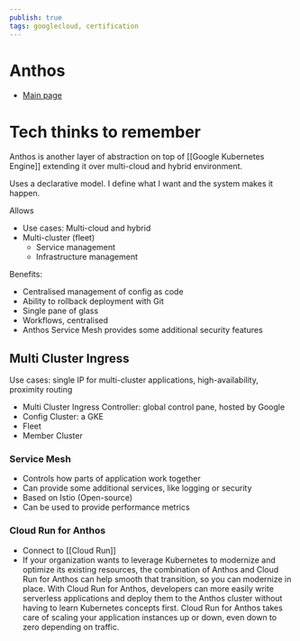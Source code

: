 ```yaml
---
publish: true
tags: googlecloud, certification
---
```


# Anthos
- [Main page](https://cloud.google.com/anthos)


# Tech thinks to remember
Anthos is another layer of abstraction on top of [[Google Kubernetes Engine]] extending it over multi-cloud and hybrid environment. 

Uses a declarative model. I define what I want and the system makes it happen. 

Allows 
- Use cases: Multi-cloud and hybrid
- Multi-cluster (fleet)
	- Service management
	- Infrastructure management

Benefits:
- Centralised management of config as code
- Ability to rollback deployment with Git
- Single pane of glass
- Workflows, centralised
- Anthos Service Mesh provides some additional security features

## Multi Cluster Ingress
Use cases: single IP for multi-cluster applications, high-availability, proximity routing

- Multi Cluster Ingress Controller: global control pane, hosted by Google
- Config Cluster: a GKE 
- Fleet
- Member Cluster

### Service Mesh
- Controls how parts of application work together
- Can provide some additional services, like logging or security
- Based on Istio (Open-source)
- Can be used to provide performance metrics

### Cloud Run for Anthos
- Connect to [[Cloud Run]]
- If your organization wants to leverage Kubernetes to modernize and optimize its existing resources, the combination of Anthos and Cloud Run for Anthos can help smooth that transition, so you can modernize in place. With Cloud Run for Anthos, developers can more easily write serverless applications and deploy them to the Anthos cluster without having to learn Kubernetes concepts first. Cloud Run for Anthos takes care of scaling your application instances up or down, even down to zero depending on traffic.